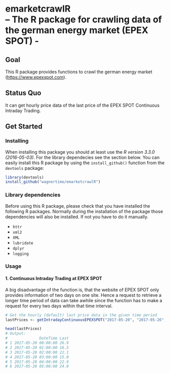 # emarketcrawlR <br/> – The R package for crawling data of the german energy market (EPEX SPOT) - 


## Goal

This R package provides functions to crawl the german energy market (https://www.epexspot.com).

## Status Quo

It can get hourly price data of the last price of the EPEX SPOT Continuous Intraday Trading.

## Get Started

### Installing

When installing this package you should at least use the *R version 3.3.0 (2016-05-03)*. For the library dependecies see the section below. You can easily install this R package by using the `install_github()` function from the `devtools` package:

```r
library(devtools)
install_github("wagnertimo/emarketcrawlR")
```
### Library dependencies

Before using this R package, please check that you have installed the following R packages. Normally during the installation of the package those dependencies will also be installed. If not you have to do it manually.

- `httr`
- `xml2`
- `XML`
- `lubridate`
- `dplyr`
- `logging`


### Usage

#### 1. Continuous Intraday Trading at EPEX SPOT

A big disadvantage of the function is, that the website of EPEX SPOT only provides information of two days on one site. Hence a request to retrieve a longer time period of data can take awhile since the function has to make a request for every two days within that time interval.

```r
# Get the hourly (default) last price data in the given time period
lastPrices <- getIntradayContinuousEPEXSPOT("2017-05-20", "2017-05-26", "60")

head(lastPrices)
# Output:
#              DateTime Last
# 1 2017-05-20 00:00:00 26.9
# 2 2017-05-20 01:00:00 16.5
# 3 2017-05-20 02:00:00 22.1
# 4 2017-05-20 03:00:00 15.0
# 5 2017-05-20 04:00:00 22.9
# 6 2017-05-20 05:00:00 24.0

```


